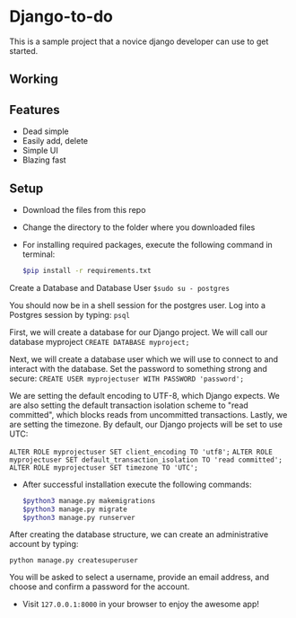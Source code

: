 # Django-to-do


This is a sample project that a novice django developer can use to get started.

## Working



## Features

- Dead simple
- Easily add, delete
- Simple UI
- Blazing fast

## Setup

- Download the files from this repo
- Change the directory to the folder where you downloaded files
- For installing required packages, execute the following command in terminal:

    ```bash
    $pip install -r requirements.txt
    ```



Create a Database and Database User
```$sudo su - postgres```



You should now be in a shell session for the postgres user. Log into a Postgres session by typing:
```psql```



First, we will create a database for our Django project. We will call our database myproject
```CREATE DATABASE myproject;```



Next, we will create a database user which we will use to connect to and interact with the database. Set the password to something strong and secure:
```CREATE USER myprojectuser WITH PASSWORD 'password';```




We are setting the default encoding to UTF-8, which Django expects. We are also setting the default transaction isolation scheme to "read committed", which blocks reads from uncommitted transactions. Lastly, we are setting the timezone. By default, our Django projects will be set to use UTC:

```ALTER ROLE myprojectuser SET client_encoding TO 'utf8';```
```ALTER ROLE myprojectuser SET default_transaction_isolation TO 'read committed';```
```ALTER ROLE myprojectuser SET timezone TO 'UTC';```




- After successful installation execute the following commands:

    ```bash
    $python3 manage.py makemigrations
    $python3 manage.py migrate
    $python3 manage.py runserver
    ```
    
After creating the database structure, we can create an administrative account by typing:

```python manage.py createsuperuser```

You will be asked to select a username, provide an email address, and choose and confirm a password for the account.

- Visit `127.0.0.1:8000` in your browser to enjoy the awesome app!


